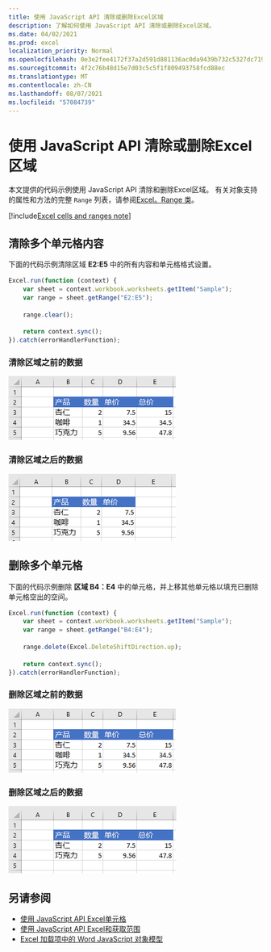 ```yaml
---
title: 使用 JavaScript API 清除或删除Excel区域
description: 了解如何使用 JavaScript API 清除或删除Excel区域。
ms.date: 04/02/2021
ms.prod: excel
localization_priority: Normal
ms.openlocfilehash: 0e3e2fee4172f37a2d591d881136ac0da9439b732c5327dc7191613e595d67ab
ms.sourcegitcommit: 4f2c76b48d15e7d03c5c5f1f809493758fcd88ec
ms.translationtype: MT
ms.contentlocale: zh-CN
ms.lasthandoff: 08/07/2021
ms.locfileid: "57084739"
---
```

# <a name="clear-or-delete-ranges-using-the-excel-javascript-api"></a>使用 JavaScript API 清除或删除Excel区域

本文提供的代码示例使用 JavaScript API 清除和删除Excel区域。 有关对象支持的属性和方法的完整 `Range` 列表，请参阅[Excel。Range 类](/javascript/api/excel/excel.range)。

[!include[Excel cells and ranges note](../includes/note-excel-cells-and-ranges.md)]

## <a name="clear-a-range-of-cells"></a>清除多个单元格内容

下面的代码示例清除区域 **E2:E5** 中的所有内容和单元格格式设置。  

```js
Excel.run(function (context) {
    var sheet = context.workbook.worksheets.getItem("Sample");
    var range = sheet.getRange("E2:E5");

    range.clear();

    return context.sync();
}).catch(errorHandlerFunction);
```

### <a name="data-before-range-is-cleared"></a>清除区域之前的数据

![清除Excel之前的数据。](../images/excel-ranges-start.png)

### <a name="data-after-range-is-cleared"></a>清除区域之后的数据

![清除区域Excel中数据。](../images/excel-ranges-after-clear.png)

## <a name="delete-a-range-of-cells"></a>删除多个单元格

下面的代码示例删除 **区域 B4：E4** 中的单元格，并上移其他单元格以填充已删除单元格空出的空间。

```js
Excel.run(function (context) {
    var sheet = context.workbook.worksheets.getItem("Sample");
    var range = sheet.getRange("B4:E4");

    range.delete(Excel.DeleteShiftDirection.up);

    return context.sync();
}).catch(errorHandlerFunction);
```

### <a name="data-before-range-is-deleted"></a>删除区域之前的数据

![删除Excel之前的数据。](../images/excel-ranges-start.png)

### <a name="data-after-range-is-deleted"></a>删除区域之后的数据

![删除Excel区域之后的数据。](../images/excel-ranges-after-delete.png)


## <a name="see-also"></a>另请参阅

- [使用 JavaScript API Excel单元格](excel-add-ins-cells.md)
- [使用 JavaScript API Excel和获取范围](excel-add-ins-ranges-set-get.md)
- [Excel 加载项中的 Word JavaScript 对象模型](excel-add-ins-core-concepts.md)
